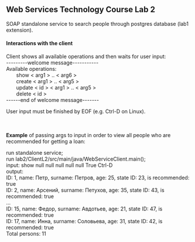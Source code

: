 <h2>Web Services Technology Course
Lab 2</h2>
<p> SOAP standalone service to search people through postgres database (lab1 extension). </p>
<h4>Interactions with the client</h4>
Client shows all available operations and then waits for user input:<br>
---------welcome message-----------<br>
Available operations:<br>
&nbsp;&nbsp;&nbsp;&nbsp;&nbsp;&nbsp; show < arg1 > .. < arg6 ><br>
&nbsp;&nbsp;&nbsp;&nbsp;&nbsp;&nbsp; create < arg1 > .. < arg5 ><br>
&nbsp;&nbsp;&nbsp;&nbsp;&nbsp;&nbsp; update < id > < arg1 > .. < arg5 ><br>
&nbsp;&nbsp;&nbsp;&nbsp;&nbsp;&nbsp; delete < id ><br>
------end of welcome message-------<br>

User input must be finished by EOF (e.g. Ctrl-D on Linux). <br>
<br><br>
<p><strong>Example</strong> of passing args to input in order to view all people who are recommended for getting a loan:</p>
run standalone service;<br>
run lab2/ClientL2/src/main/java/WebServiceClient.main();<br>
input: show null null null null null True Ctrl-D<br>
output:<br>
ID: 1, name: Петр, surname: Петров, age: 25, state ID: 23, is recommended: true<br>
ID: 2, name: Арсений, surname: Петухов, age: 35, state ID: 43, is recommended: true<br>
...<br>
ID: 15, name: Федор, surname: Авдотьев, age: 21, state ID: 47, is recommended: true<br>
ID: 17, name: Инна, surname: Соловьева, age: 31, state ID: 42, is recommended: true<br>
Total persons: 11
<br>